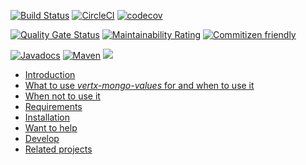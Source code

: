 [![Build Status](https://travis-ci.org/imrafaelmerino/vertx-mongo-values.svg?branch=master)](https://travis-ci.org/imrafaelmerino/vertx-mongo-values)
[![CircleCI](https://circleci.com/gh/imrafaelmerino/vertx-mongo-values/tree/master.svg)](https://circleci.com/gh/imrafaelmerino/vertx-mongo-values/tree/master)
[![codecov](https://codecov.io/gh/imrafaelmerino/vertx-mongo-values/branch/master/graph/badge.svg)](https://codecov.io/gh/imrafaelmerino/vertx-values)

[![Quality Gate Status](https://sonarcloud.io/api/project_badges/measure?project=imrafaelmerino_vertx-mongo-values&metric=alert_status)](https://sonarcloud.io/dashboard?id=imrafaelmerino_vertx-mongo-values)
[![Maintainability Rating](https://sonarcloud.io/api/project_badges/measure?project=imrafaelmerino_vertx-mongo-values&metric=sqale_rating)](https://sonarcloud.io/dashboard?id=imrafaelmerino_vertx-mongo-values)
[![Commitizen friendly](https://img.shields.io/badge/commitizen-friendly-brightgreen.svg)](http://commitizen.github.io/cz-cli/)

[![Javadocs](https://www.javadoc.io/badge/com.github.imrafaelmerino/vertx-mongo-values.svg)](https://www.javadoc.io/doc/com.github.imrafaelmerino/vertx-mongo-values)
[![Maven](https://img.shields.io/maven-central/v/com.github.imrafaelmerino/vertx-mongo-values/0.1)](https://search.maven.org/artifact/com.github.imrafaelmerino/vertx-mongo-values/0.1/jar)
[![](https://jitpack.io/v/imrafaelmerino/vertx-mongo-values.svg)](https://jitpack.io/#imrafaelmerino/vertx-mongo-values)

- [Introduction](#introduction)
- [What to use _vertx-mongo-values_ for and when to use it](#whatfor)
- [When not to use it](#notwhatfor)
- [Requirements](#requirements)
- [Installation](#installation)
- [Want to help](#wth)
- [Develop](#develop)
- [Related projects](#rp)
